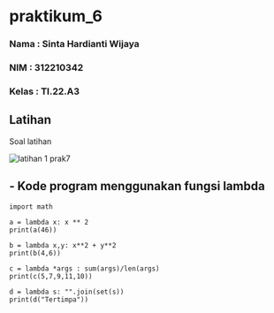 # praktikum_6

### Nama : Sinta Hardianti Wijaya

### NIM : 312210342

### Kelas : TI.22.A3

## Latihan 

Soal latihan

![latihan 1 prak7](https://user-images.githubusercontent.com/115516473/205430348-c3591f43-c750-4df6-ba0e-a3e3e3c497b7.png)

## - Kode program menggunakan fungsi lambda

```
import math

a = lambda x: x ** 2
print(a(46))

b = lambda x,y: x**2 + y**2
print(b(4,6))

c = lambda *args : sum(args)/len(args)
print(c(5,7,9,11,10))

d = lambda s: "".join(set(s))
print(d("Tertimpa"))
```

